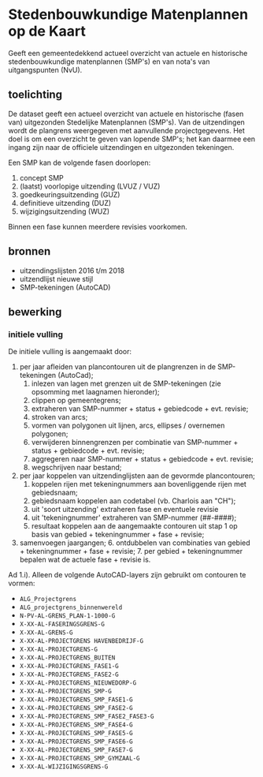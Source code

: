 # Stedenbouwkundige Matenplannen op de Kaart
Geeft een gemeentedekkend actueel overzicht van actuele en historische stedenbouwkundige matenplannen (SMP's) en van nota's van uitgangspunten (NvU).

## toelichting

De dataset geeft een actueel overzicht van actuele en historische (fasen van) uitgezonden Stedelijke Matenplannen (SMP's). Van de uitzendingen wordt de plangrens weergegeven met aanvullende projectgegevens. Het doel is om een overzicht te geven van lopende SMP's; het kan daarmee een ingang zijn naar de officiele uitzendingen en uitgezonden tekeningen.

Een SMP kan de volgende fasen doorlopen:

1. concept SMP
2. (laatst) voorlopige uitzending (LVUZ / VUZ)
3. goedkeuringsuitzending (GUZ)
4. definitieve uitzending (DUZ)
5. wijzigingsuitzending (WUZ)

Binnen een fase kunnen meerdere revisies voorkomen.

## bronnen

* uitzendingslijsten 2016 t/m 2018
* uitzendlijst nieuwe stijl
* SMP-tekeningen (AutoCAD)

## bewerking
### initiele vulling

De initiele vulling is aangemaakt door:

1. per jaar afleiden van plancontouren uit de plangrenzen in de SMP-tekeningen (AutoCad);
   1. inlezen van lagen met grenzen uit de SMP-tekeningen (zie opsomming met laagnamen hieronder);
   2. clippen op gemeentegrens;
   3. extraheren van SMP-nummer + status + gebiedcode + evt. revisie;
   4. stroken van arcs;
   5. vormen van polygonen uit lijnen, arcs, ellipses / overnemen polygonen;
   6. verwijderen binnengrenzen per combinatie van SMP-nummer + status + gebiedcode + evt. revisie;
   7. aggregeren naar SMP-nummer + status + gebiedcode + evt. revisie;
   8. wegschrijven naar bestand;
2. per jaar koppelen van uitzendinglijsten aan de gevormde plancontouren;
   1. koppelen rijen met tekeningnummers aan bovenliggende rijen met gebiedsnaam;
   2. gebiedsnaam koppelen aan codetabel (vb. Charlois aan "CH");
   3. uit 'soort uitzending' extraheren fase en eventuele revisie
   4. uit 'tekeningnummer' extraheren van SMP-nummer (##-####);
   5. resultaat koppelen aan de aangemaakte contouren uit stap 1 op basis van gebied + tekeningnummer + fase + revisie;
3. samenvoegen jaargangen;
   6. ontdubbelen van combinaties van gebied + tekeningnummer + fase + revisie;
   7. per gebied + tekeningnummer bepalen wat de actuele fase + revisie is.

Ad 1.i). Alleen de volgende AutoCAD-layers zijn gebruikt om contouren te vormen:

* `ALG_Projectgrens`
* `ALG_projectgrens_binnenwereld`
* `N-PV-AL-GRENS_PLAN-1-1000-G`
* `X-XX-AL-FASERINGSGRENS-G`
* `X-XX-AL-GRENS-G`
* `X-XX-AL-PROJECTGRENS HAVENBEDRIJF-G`
* `X-XX-AL-PROJECTGRENS-G`
* `X-XX-AL-PROJECTGRENS_BUITEN`
* `X-XX-AL-PROJECTGRENS_FASE1-G`
* `X-XX-AL-PROJECTGRENS_FASE2-G`
* `X-XX-AL-PROJECTGRENS_NIEUWEDORP-G`
* `X-XX-AL-PROJECTGRENS_SMP-G`
* `X-XX-AL-PROJECTGRENS_SMP_FASE1-G`
* `X-XX-AL-PROJECTGRENS_SMP_FASE2-G`
* `X-XX-AL-PROJECTGRENS_SMP_FASE2_FASE3-G`
* `X-XX-AL-PROJECTGRENS_SMP_FASE4-G`
* `X-XX-AL-PROJECTGRENS_SMP_FASE5-G`
* `X-XX-AL-PROJECTGRENS_SMP_FASE6-G`
* `X-XX-AL-PROJECTGRENS_SMP_FASE7-G`
* `X-XX-AL-PROJECTGRENS_SMP_GYMZAAL-G`
* `X-XX-AL-WIJZIGINGSGRENS-G`
